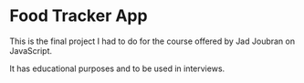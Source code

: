 # Food Tracker App

This is the final project I had to do for the course offered by Jad Joubran on JavaScript.

It has educational purposes and to be used in interviews.
